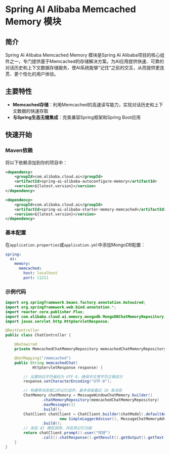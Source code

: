 # Spring AI Alibaba Memcached Memory 模块

## 简介

Spring AI Alibaba Memcached Memory 模块是Spring AI Alibaba项目的核心组件之一，专门提供基于Memcached的存储解决方案。为AI应用提供快速、可靠的对话历史和上下文数据存储服务，使AI系统能够"记住"之前的交互，从而提供更连贯、更个性化的用户体验。

## 主要特性

- **Memcached存储**：利用Memcached的高速读写能力，实现对话历史和上下文数据的快速存取
- **与Spring生态无缝集成**：完美兼容Spring框架和Spring Boot应用

## 快速开始

### Maven依赖

将以下依赖添加到你的项目中：

```xml
<dependency>
    <groupId>com.alibaba.cloud.ai</groupId>
    <artifactId>spring-ai-alibaba-autoconfigure-memory</artifactId>
    <version>${latest.version}</version>
</dependency>

<dependency>
    <groupId>com.alibaba.cloud.ai</groupId>
    <artifactId>spring-ai-alibaba-starter-memory-memcached</artifactId>
    <version>${latest.version}</version>
</dependency>
```

### 基本配置

在`application.properties`或`application.yml`中添加MongoDB配置：

```yaml
spring:
  ai:
    memory:
      memcached:
        host: localhost
        port: 11211
```

### 示例代码

```java
import org.springframework.beans.factory.annotation.Autowired;
import org.springframework.web.bind.annotation.*;
import reactor.core.publisher.Flux;
import com.alibaba.cloud.ai.memory.mongodb.MongoDBChatMemoryRepository;
import javax.servlet.http.HttpServletResponse;

@RestController
public class ChatController {

    @Autowired
    private MemcachedChatMemoryRepository memcachedChatMemoryRepository;

    @GetMapping("/memcached")
    public String memcachedChat(
            HttpServletResponse response) {

        // 设置响应字符编码为 UTF-8，确保中文等字符正确显示
        response.setCharacterEncoding("UTF-8");

        // 构建带消息窗口的记忆组件，最多保留最近 10 条消息
        ChatMemory chatMemory = MessageWindowChatMemory.builder()
                .chatMemoryRepository(memcachedChatMemoryRepository)
                .maxMessages(1)
                .build();
        ChatClient chatClient = ChatClient.builder(chatModel).defaultAdvisors(
                        new SimpleLoggerAdvisor(), MessageChatMemoryAdvisor.builder(chatMemory).conversationId("memcachedId").build())
                .build();
        // 发起 AI 模型调用，并启用记忆功能
        return chatClient.prompt().user("你好")
                .call().chatResponse().getResult().getOutput().getText();
    }
}
```
